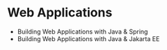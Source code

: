 # Web Applications

* Building Web Applications with Java & Spring
* Building Web Applications with Java & Jakarta EE
